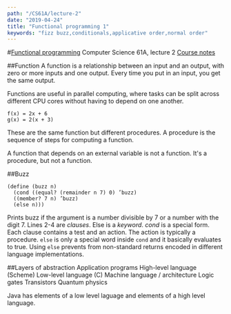 ```yaml
---
path: "/CS61A/lecture-2"
date: "2019-04-24"
title: "Functional programming 1"
keywords: "fizz buzz,conditionals,applicative order,normal order"
---
```


#[Functional programming](https://archive.org/details/ucberkeley_webcast_l28HAzKy0N8)
Computer Science 61A, lecture 2
[Course notes](http://www-inst.eecs.berkeley.edu/~cs61a/reader/notes.pdf)


##Function
A function is a relationship between an input and an output, with zero or more inputs and one output. Every time you put in an input, you get the same output.

Functions are useful in parallel computing, where tasks can be split across different CPU cores without having to depend on one another.

```
f(x) = 2x + 6
g(x) = 2(x + 3)
```
These are the same function but different procedures. A procedure is the sequence of steps for computing a function.

A function that depends on an external variable is not a function. It's a procedure, but not a function.

##Buzz
```
(define (buzz n)
  (cond ((equal? (remainder n 7) 0) ’buzz)
  ((member? 7 n) ’buzz)
  (else n)))
```
Prints buzz if the argument is a number divisible by 7 or a number with the digit 7. Lines 2-4 are *clauses*. Else is a *keyword*. *cond* is a special form. Each clause contains a test and an action. The action is typically a procedure. `else` is only a special word inside `cond` and it basically evaluates to true. Using `else` prevents from non-standard returns encoded in different language implementations.

##Layers of abstraction
Application programs
High-level language (Scheme)
Low-level language (C)
Machine language / architecture
Logic gates
Transistors
Quantum physics

Java has elements of a low level laguage and elements of a high level language.